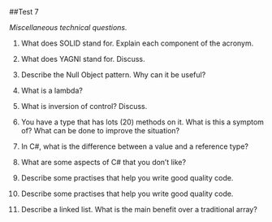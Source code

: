 ##Test 7

*Miscellaneous technical questions.*

1. What does SOLID stand for. Explain each component of the acronym.

2. What does YAGNI stand for. Discuss.

3. Describe the Null Object pattern. Why can it be useful?

4. What is a lambda?

5. What is inversion of control? Discuss.

6. You have a type that has lots (20) methods on it. What is this a symptom of? What can be done to improve the situation?

7. In C#, what is the difference between a value and a reference type?

8. What are some aspects of C# that you don’t like?

9. Describe some practises that help you write good quality code.

10. Describe some practises that help you write good quality code.

11. Describe a linked list. What is the main benefit over a traditional array?
